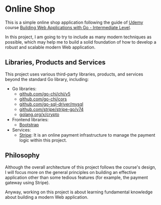 # Online Shop

This is a simple online shop application following the guide of [Udemy](https://www.udemy.com/) course [Building Web Applications with Go - Intermediate Level](https://www.udemy.com/course/building-web-applications-with-go-intermediate-level/).

In this project, I am going to try to include as many modern techniques as possible, which may help me to build a solid foundation of how to develop a robust and scalable modern Web application.

## Libraries, Products and Services

This project uses various third-party libraries, products, and services beyond the standard Go library, including:

- Go libraries:
  - [github.com/go-chi/chi/v5](https://pkg.go.dev/github.com/go-chi/chi/v5)
  - [github.com/go-chi/cors](https://pkg.go.dev/github.com/go-chi/cors)
  - [github.com/go-sql-driver/mysql](https://pkg.go.dev/github.com/go-sql-driver/mysql)
  - [github.com/stripe/stripe-go/v74](https://pkg.go.dev/github.com/stripe/stripe-go/v74)
  - [golang.org/x/crypto](https://pkg.go.dev/golang.org/x/crypto)
- Frontend libraries:
  - [Bootstrap](https://getbootstrap.com/)
- Services:
  - [Stripe](https://stripe.com/): It is an online payment infrastructure to manage the payment logic within this project.

## Philosophy

Although the overall architecture of this project follows the course's design, I will focus more on the general principles on building an effective application other than some tedious features (for example, the payment gateway using Stripe).

Anyway, working on this project is about learning fundamental knowledge about building a modern Web application.
